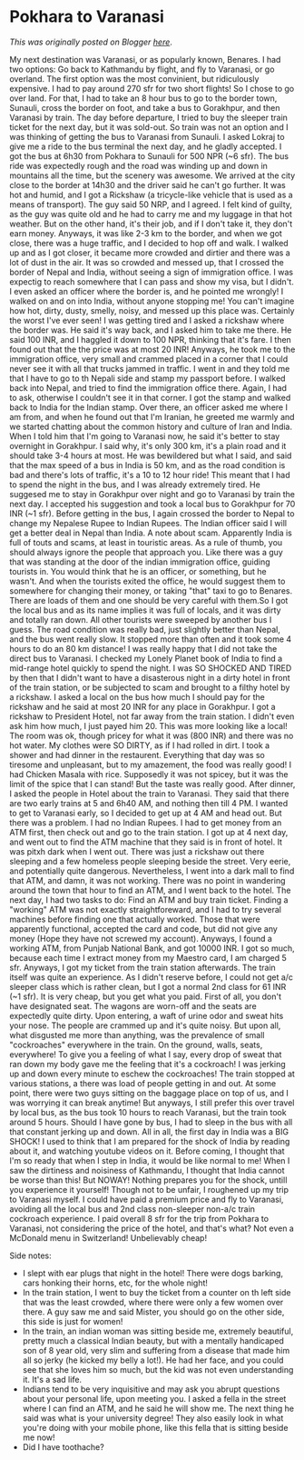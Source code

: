 # Pokhara to Varanasi

*This was originally posted on Blogger [here](https://photopensieve.blogspot.com/2011/10/pokhara-to-varanasi.html)*.

My next destination was Varanasi, or as popularly known, Benares. I had two options: Go back to Kathmandu by flight, and fly to Varanasi, or go overland. The first option was the most convinient, but ridiculously expensive. I had to pay around 270 sfr for two short flights! So I chose to go over land. For that, I had to take an 8 hour bus to go to the border town, Sunauli, cross the border on foot, and take a bus to Gorakhpur, and then Varanasi by train. The day before departure, I tried to buy the sleeper train ticket for the next day, but it was sold-out. So train was not an option and I was thinking of getting the bus to Varanasi from Sunauli. I asked Lokraj to give me a ride to the bus terminal the next day, and he gladly accepted. I got the bus at 6h30 from Pokhara to Sunauli for 500 NPR (~6 sfr). The bus ride was expectedly rough and the road was winding up and down in mountains all the time, but the scenery was awesome. We arrived at the city close to the border at 14h30 and the driver said he can't go further. It was hot and humid, and I got a Rickshaw (a tricycle-like vehicle that is used as a means of transport). The guy said 50 NRP, and I agreed. I felt kind of guilty, as the guy was quite old and he had to carry me and my luggage in that hot weather. But on the other hand, it's their job, and if I don't take it, they don't earn money. Anyways, it was like 2-3 km to the border, and when we got close, there was a huge traffic, and I decided to hop off and walk. I walked up and as I got closer, it became more crowded and dirtier and there was a lot of dust in the air. It was so crowded and messed up, that I crossed the border of Nepal and India, without seeing a sign of immigration office. I was expectig to reach somewhere that I can pass and show my visa, but I didn't. I even asked an officer where the border is, and he pointed me wrongly! I walked on and on into India, without anyone stopping me! You can't imagine how hot, dirty, dusty, smelly, noisy, and messed up this place was. Certainly the worst I've ever seen! I was getting tired and I asked a rickshaw where the border was. He said it's way back, and I asked him to take me there. He said 100 INR, and I haggled it down to 100 NPR, thinking that it's fare. I then found out that the the price was at most 20 INR! Anyways, he took me to the immigration office, very small and crammed placed in a corner that I could never see it with all that trucks jammed in traffic. I went in and they told me that I have to go to th Nepali side and stamp my passport before. I walked back into Nepal, and tried to find the immigration office there. Again, I had to ask, otherwise I couldn't see it in that corner. I got the stamp and walked back to India for the Indian stamp. Over there, an officer asked me where I am from, and when he found out that I'm Iranian, he greeted me warmly and we started chatting about the common history and culture of Iran and India. When I told him that I'm going to Varanasi now, he said it's better to stay overnight in Gorakhpur. I said why, it's only 300 km, it's a plain road and it should take 3-4 hours at most. He was bewildered but what I said, and said that the max speed of a bus in India is 50 km, and as the road condition is bad and there's lots of traffic, it's a 10 to 12 hour ride! This meant that I had to spend the night in the bus, and I was already extremely tired. He suggesed me to stay in Gorakhpur over night and go to Varanasi by train the next day. I accepted his suggestion and took a local bus to Gorakhpur for 70 INR (~1 sfr). Before getting in the bus, I again crossed the border to Nepal to change my Nepalese Rupee to Indian Rupees. The Indian officer said I will get a better deal in Nepal than India. A note about scam. Apparently India is full of touts and scams, at least in touristic areas. As a rule of thumb, you should always ignore the people that approach you. Like there was a guy that was standing at the door of the indian immigration office, guiding tourists in. You would think that he is an officer, or something, but he wasn't. And when the tourists exited the office, he would suggest them to somewhere for changing their money, or taking "that" taxi to go to Benares. There are loads of them and one should be very careful with them.So I got the local bus and as its name implies it was full of locals, and it was dirty and totally ran down. All other tourists were sweeped by another bus I guess. The road condition was really bad, just slightly better than Nepal, and the bus went really slow. It stopped more than often and it took some 4 hours to do an 80 km distance! I was really happy that I did not take the direct bus to Varanasi. I checked my Lonely Planet book of India to find a mid-range hotel quickly to spend the night. I was SO SHOCKED AND TIRED by then that I didn't want to have a disasterous night in a dirty hotel in front of the train station, or be subjected to scam and brought to a filthy hotel by a rickshaw. I asked a local on the bus how much I should pay for the rickshaw and he said at most 20 INR for any place in Gorakhpur. I got a rickshaw to President Hotel, not far away from the train station. I didn't even ask him how much, I just payed him 20. This was more looking like a local! The room was ok, though pricey for what it was (800 INR) and there was no hot water. My clothes were SO DIRTY, as if I had rolled in dirt. I took a shower and had dinner in the restaurent. Everything that day was so tiresome and unpleasant, but to my amazement, the food was really good! I had Chicken Masala with rice. Supposedly it was not spicey, but it was the limit of the spice that I can stand! But the taste was really good. After dinner, I asked the people in Hotel about the train to Varanasi. They said that there are two early trains at 5 and 6h40 AM, and nothing then till 4 PM. I wanted to get to Varanasi early, so I decided to get up at 4 AM and head out. But there was a problem. I had no Indian Rupees. I had to get money from an ATM first, then check out and go to the train station. I got up at 4 next day, and went out to find the ATM machine that they said is in front of hotel. It was pitxh dark when I went out. There was just a rickshaw out there sleeping and a few homeless people sleeping beside the street. Very eerie, and potentially quite dangerous. Nevertheless, I went into a dark mall to find that ATM, and damn, it was not working. There was no point in wandering around the town that hour to find an ATM, and I went back to the hotel. The next day, I had two tasks to do: Find an ATM and buy train ticket. Finding a "working" ATM was not exactly straightforeward, and I had to try several machines before finding one that actually worked. Those that were apparently functional, accepted the card and code, but did not give any money (Hope they have not screwed my account). Anyways, I found a working ATM, from Punjab National Bank, and got 10000 INR. I got so much, because each time I extract money from my Maestro card, I am charged 5 sfr. Anyways, I got my ticket from the train station afterwards. The train itself was quite an experience. As I didn't reserve before, I could not get a/c sleeper class which is rather clean, but I got a normal 2nd class for 61 INR (~1 sfr). It is very cheap, but you get what you paid. First of all, you don't have designated seat. The wagons are worn-off and the seats are expectedly quite dirty. Upon entering, a waft of urine odor and sweat hits your nose. The people are crammed up and it's quite noisy. But upon all, what disgusted me more than anything, was the prevalence of small "cockroaches" everywhere in the train. On the ground, walls, seats, everywhere! To give you a feeling of what I say, every drop of sweat that ran down my body gave me the feeling that it's a cockroach! I was jerking up and down every minute to eschew the cockroaches! The train stopped at various stations, a there was load of people getting in and out. At some point, there were two guys sitting on the baggage place on top of us, and I was worrying it can break anytime! But anyways, I still prefer this over travel by local bus, as the bus took 10 hours to reach Varanasi, but the train took around 5 hours. Should I have gone by bus, I had to sleep in the bus with all that constant jerking up and down. All in all, the first day in India was a BIG SHOCK! I used to think that I am prepared for the shock of India by reading about it, and watching youtube videos on it. Before coming, I thought that I'm so ready that when I step in India, it would be like normal to me! When I saw the dirtiness and noisiness of Kathmandu, I thought that India cannot be worse than this! But NOWAY! Nothing prepares you for the shock, untill you experience it yourself! Though not to be unfair, I roughened up my trip to Varanasi myself. I could have paid a premium price and fly to Varanasi, avoiding all the local bus and 2nd class non-sleeper non-a/c train cockroach experience. I paid overall 8 sfr for the trip from Pokhara to Varanasi, not considering the price of the hotel, and that's what? Not even a McDonald menu in Switzerland! Unbelievably cheap! 

Side notes: 
- I slept with ear plugs that night in the hotel! There were dogs barking, cars honking their horns, etc, for the whole night! 
- In the train station, I went to buy the ticket from a counter on th left side that was the least crowded, where there were only a few women over there. A guy saw me and said Mister, you should go on the other side, this side is just for women! 
- In the train, an indian woman was sitting beside me, extremely beautiful, pretty much a classical Indian beauty, but with a mentally handicaped son of 8 year old, very slim and suffering from a disease that made him all so jerky (he kicked my belly a lot!). He had her face, and you could see that she loves him so much, but the kid was not even understanding it. It's a sad life. 
- Indians tend to be very inquisitive and may ask you abrupt questions about your personal life, upon meeting you. I asked a fella in the street where I can find an ATM, and he said he will show me. The next thing he said was what is your university degree! They also easily look in what you're doing with your mobile phone, like this fella that is sitting beside me now! 
- Did I have toothache?